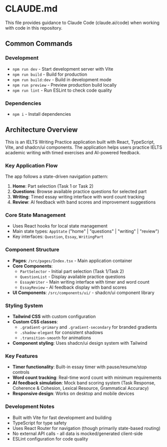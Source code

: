 # CLAUDE.md

This file provides guidance to Claude Code (claude.ai/code) when working with code in this repository.

## Common Commands

### Development
- `npm run dev` - Start development server with Vite
- `npm run build` - Build for production
- `npm run build:dev` - Build in development mode
- `npm run preview` - Preview production build locally
- `npm run lint` - Run ESLint to check code quality

### Dependencies
- `npm i` - Install dependencies

## Architecture Overview

This is an IELTS Writing Practice application built with React, TypeScript, Vite, and shadcn/ui components. The application helps users practice IELTS academic writing with timed exercises and AI-powered feedback.

### Key Application Flow
The app follows a state-driven navigation pattern:
1. **Home**: Part selection (Task 1 or Task 2)
2. **Questions**: Browse available practice questions for selected part
3. **Writing**: Timed essay writing interface with word count tracking
4. **Review**: AI feedback with band scores and improvement suggestions

### Core State Management
- Uses React hooks for local state management
- Main state types: `AppState` ("home" | "questions" | "writing" | "review")
- Key interfaces: `Question`, `Essay`, `WritingPart`

### Component Structure
- **Pages**: `/src/pages/Index.tsx` - Main application container
- **Core Components**:
  - `PartSelector` - Initial part selection (Task 1/Task 2)
  - `QuestionList` - Display available practice questions
  - `EssayWriter` - Main writing interface with timer and word count
  - `EssayReview` - AI feedback display with band scores
- **UI Components**: `/src/components/ui/` - shadcn/ui component library

### Styling System
- **Tailwind CSS** with custom configuration
- **Custom CSS classes**: 
  - `.gradient-primary` and `.gradient-secondary` for branded gradients
  - `.shadow-elegant` for consistent shadows
  - `.transition-smooth` for animations
- **Component styling**: Uses shadcn/ui design system with Tailwind

### Key Features
- **Timer functionality**: Built-in essay timer with pause/resume/stop controls
- **Word count tracking**: Real-time word count with minimum requirements
- **AI feedback simulation**: Mock band scoring system (Task Response, Coherence & Cohesion, Lexical Resource, Grammatical Accuracy)
- **Responsive design**: Works on desktop and mobile devices

### Development Notes
- Built with Vite for fast development and building
- TypeScript for type safety
- Uses React Router for navigation (though primarily state-based routing)
- No external API calls - all data is mocked/generated client-side
- ESLint configuration for code quality